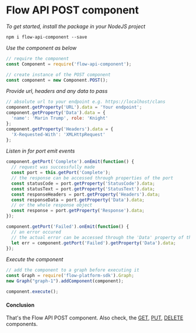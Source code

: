 # Flow API POST component
*To get started, install the package in your NodeJS project*

```
npm i flow-api-component --save
```

*Use the component as below*

```javascript
// require the component
const Component = require('flow-api-component');

// create instance of the POST component
const component = new Component.POST();
```

*Provide url, headers and any data to pass*

```javascript
// absolute url to your endpoint e.g. https://localhost/clans
component.getProperty('URL').data = 'Your endpoint';
component.getProperty('Data').data = {
  'name': 'Marin Trump', role: 'Knight'
};
component.getProperty('Headers').data = {
  'X-Requested-With': 'XMLHttpRequest'
};
```

*Listen in for port emit events*
```javascript
component.getPort('Complete').onEmit(function() {
  // request was successfully made
  const port = this.getPort('Complete');
  // the response can be accessed through properties of the port
  const statusCode = port.getProperty('StatusCode').data;
  const statusText = port.getProperty('StatusText').data;
  const responseHeaders = port.getProperty('Headers').data;
  const responseData = port.getProperty('Data').data;
  // or the whole response object
  const response = port.getProperty('Response').data;
});

component.getPort('Failed').onEmit(function() {
  // an error occured
  // the actual error can be accessed through the 'Data' property of the port
  let err = component.getPort('Failed').getProperty('Data').data;
});
```

*Execute the component*
```javascript
// add the component to a graph before executing it
const Graph = require('flow-platform-sdk').Graph;
new Graph("graph-1").addComponent(component);

component.execute();
```

#### Conclusion

That's the Flow API POST component. Also check, the [GET](./get.md), [PUT](./put.md), [DELETE](./delete.md)  components.